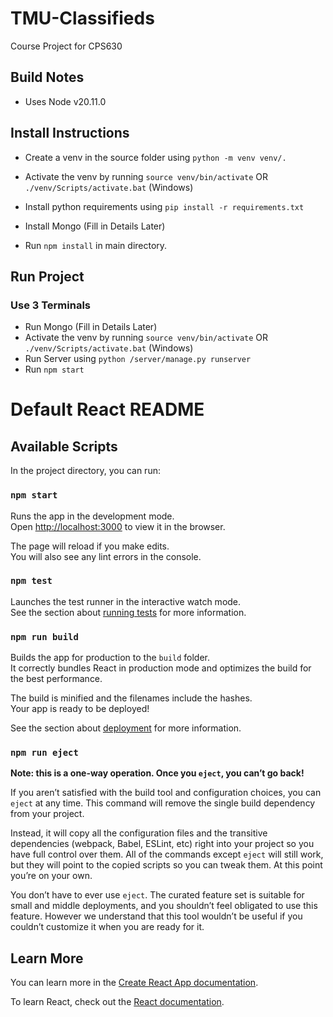 # TMU-Classifieds
Course Project for CPS630

## Build Notes
- Uses Node v20.11.0


## Install Instructions

- Create a venv in the source folder using `python -m venv venv/.`
- Activate the venv by running `source venv/bin/activate` OR `./venv/Scripts/activate.bat` (Windows)
- Install python requirements using `pip install -r requirements.txt`

- Install Mongo (Fill in Details Later)

- Run `npm install` in main directory.

## Run Project

### Use 3 Terminals

- Run Mongo (Fill in Details Later)
- Activate the venv by running `source venv/bin/activate` OR  `./venv/Scripts/activate.bat` (Windows)
- Run Server using `python /server/manage.py runserver`
- Run `npm start`

# Default React README

## Available Scripts

In the project directory, you can run:

### `npm start`

Runs the app in the development mode.\
Open [http://localhost:3000](http://localhost:3000) to view it in the browser.

The page will reload if you make edits.\
You will also see any lint errors in the console.

### `npm test`

Launches the test runner in the interactive watch mode.\
See the section about [running tests](https://facebook.github.io/create-react-app/docs/running-tests) for more information.

### `npm run build`

Builds the app for production to the `build` folder.\
It correctly bundles React in production mode and optimizes the build for the best performance.

The build is minified and the filenames include the hashes.\
Your app is ready to be deployed!

See the section about [deployment](https://facebook.github.io/create-react-app/docs/deployment) for more information.

### `npm run eject`

**Note: this is a one-way operation. Once you `eject`, you can’t go back!**

If you aren’t satisfied with the build tool and configuration choices, you can `eject` at any time. This command will remove the single build dependency from your project.

Instead, it will copy all the configuration files and the transitive dependencies (webpack, Babel, ESLint, etc) right into your project so you have full control over them. All of the commands except `eject` will still work, but they will point to the copied scripts so you can tweak them. At this point you’re on your own.

You don’t have to ever use `eject`. The curated feature set is suitable for small and middle deployments, and you shouldn’t feel obligated to use this feature. However we understand that this tool wouldn’t be useful if you couldn’t customize it when you are ready for it.

## Learn More

You can learn more in the [Create React App documentation](https://facebook.github.io/create-react-app/docs/getting-started).

To learn React, check out the [React documentation](https://reactjs.org/).